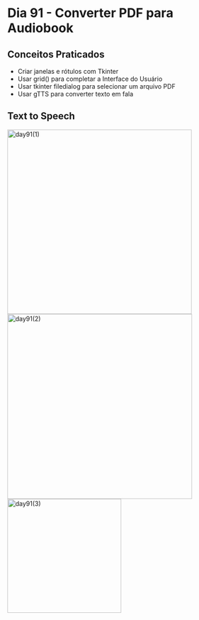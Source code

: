 # Dia 91 - Converter PDF para Audiobook

## Conceitos Praticados

* Criar janelas e rótulos com Tkinter
* Usar grid() para completar a Interface do Usuário
* Usar tkinter filedialog para selecionar um arquivo PDF
* Usar gTTS para converter texto em fala

## Text to Speech

<img width="416" alt="day91(1)" src="https://user-images.githubusercontent.com/98851253/171080875-f33d41a7-dec0-4c58-a7bc-7e49bf03c60c.png">
<img width="417" alt="day91(2)" src="https://user-images.githubusercontent.com/98851253/171080877-a3472ab2-cc94-4847-9bf8-085331ea641e.png">
<img width="257" alt="day91(3)" src="https://user-images.githubusercontent.com/98851253/171080873-2f2983d6-0763-4647-ab20-095b3281cc80.png">
